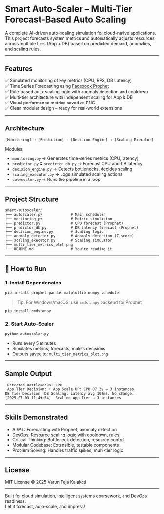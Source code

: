 # Smart Auto-Scaler – Multi-Tier Forecast-Based Auto Scaling

A complete AI-driven auto-scaling simulation for cloud-native applications. This project forecasts system metrics and automatically adjusts resources across multiple tiers (App + DB) based on predicted demand, anomalies, and scaling rules.

---

##  Features

✅ Simulated monitoring of key metrics (CPU, RPS, DB Latency)  
✅ Time Series Forecasting using [Facebook Prophet](https://facebook.github.io/prophet/)  
✅ Rule-based auto-scaling logic with anomaly detection and cooldown  
✅ Multi-tier architecture with independent scaling for App & DB  
✅ Visual performance metrics saved as PNG  
✅ Clean modular design – ready for real-world extensions

---

## Architecture

```
[Monitoring] → [Prediction] → [Decision Engine] → [Scaling Executor]
```

Modules:
- `monitoring.py` → Generates time-series metrics (CPU, latency)
- `predictor.py` & `predictor_db.py` → Forecast CPU and DB latency
- `decision_engine.py` → Detects bottlenecks, decides scaling
- `scaling_executor.py` → Logs simulated scaling actions
- `autoscaler.py` → Runs the pipeline in a loop

---

##  Project Structure

```
smart-autoscaler/
├── autoscaler.py             # Main scheduler
├── monitoring.py             # Metric simulation
├── predictor.py              # CPU forecast (Prophet)
├── predictor_db.py           # DB latency forecast (Prophet)
├── decision_engine.py        # Scaling logic
├── anomaly_detector.py       # Anomaly detection (Z-score)
├── scaling_executor.py       # Scaling simulator
├── multi_tier_metrics_plot.png
└── README.md                 # You're reading it
```

---

## 🧪 How to Run

### 1. Install Dependencies

```bash
pip install prophet pandas matplotlib numpy schedule
```

> Tip: For Windows/macOS, use `cmdstanpy` backend for Prophet

```bash
pip install cmdstanpy
```

### 2. Start Auto-Scaler

```bash
python autoscaler.py
```

- Runs every 5 minutes
- Simulates metrics, forecasts, makes decisions
- Outputs saved to: `multi_tier_metrics_plot.png`

---

## Sample Output

```
 Detected Bottlenecks: CPU
 App Tier Decision: ⬆ App Scale UP: CPU 87.3% → 3 instances
DB Tier Decision: DB Scaling: Latency avg 102ms. No change.
[2025-07-03 11:49:54]  Scaling App Tier → 3 instances
```

---

## Skills Demonstrated

- AI/ML: Forecasting with Prophet, anomaly detection
- DevOps: Resource scaling logic with cooldown, rules
- Critical Thinking: Bottleneck detection, resource control
- Modular Codebase: Extensible, testable components
- Problem Solving: Handles traffic spikes, multi-tier logic

---

## License

MIT License © 2025 Varun Teja Kalakoti

---

Built for cloud simulation, intelligent systems coursework, and DevOps readiness.  
Let it forecast, auto-scale, and impress! 
